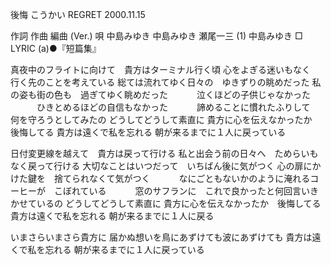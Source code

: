後悔
こうかい
REGRET
2000.11.15


作詞  作曲  編曲 (Ver.)   唄
中島みゆき   中島みゆき   瀬尾一三 (1)  中島みゆき
□ LYRIC (a)●『短篇集』


真夜中のフライトに向けて　貴方はターミナル行く頃
心をよぎる迷いもなく　行く先のことを考えている
総ては流れてゆく日々の　ゆきずりの眺めだった
私の姿も街の色も　過ぎてゆく眺めだった
　　　泣くほどの子供じゃなかった
　　　ひきとめるほどの自信もなかった
　　　諦めることに慣れたふりして　何を守ろうとしてみたの
どうしてどうして素直に
貴方に心を伝えなかったか　後悔してる
貴方は遠くで私を忘れる
朝が来るまでに１人に戻っている

日付変更線を越えて　貴方は戻って行ける
私と出会う前の日々へ　ためらいもなく戻って行ける
大切なことはいつだって　いちばん後に気がつく
心の扉にかけた鍵を　捨てられなくて気がつく
　　　なにごともないかのように淹れるコーヒーが　こぼれている
　　　窓のサフランに　これで良かったと何回言いきかせているの
どうしてどうして素直に
貴方に心を伝えなかったか　後悔してる
貴方は遠くで私を忘れる
朝が来るまでに１人に戻る

いまさらいまさら貴方に
届かぬ想いを鳥にあずけても波にあずけても
貴方は遠くで私を忘れる
朝が来るまでに１人に戻っている